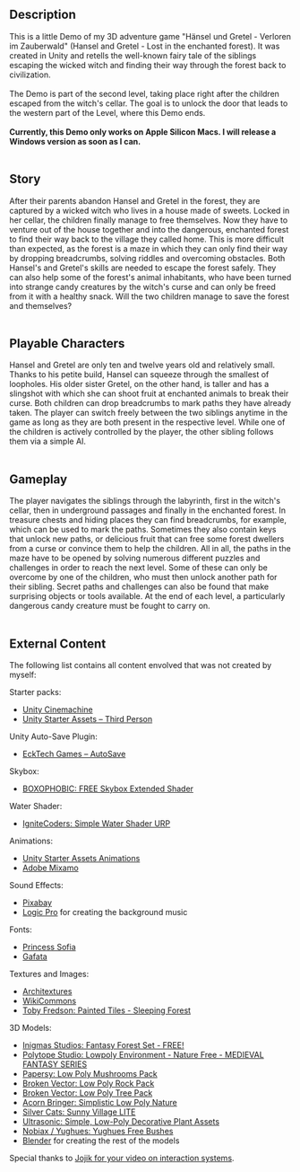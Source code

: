 ## Description

This is a little Demo of my 3D adventure game "Hänsel und Gretel - Verloren im Zauberwald" (Hansel and Gretel - Lost in the enchanted forest). It was created in Unity and retells the well-known fairy tale of the siblings escaping the wicked witch and finding their way through the forest back to civilization.
<br>
<br>
The Demo is part of the second level, taking place right after the children escaped from the witch's cellar. The goal is to unlock the door that leads to the western part of the Level, where this Demo ends.
<br>
<br>
**Currently, this Demo only works on Apple Silicon Macs. I will release a Windows version as soon as I can.**
<br>
<br>

## Story

After their parents abandon Hansel and Gretel in the forest, they are captured by a wicked witch who lives in a house made of sweets. Locked in her cellar, the children finally manage to free themselves. Now they have to venture out of the house together and into the dangerous, enchanted forest to find their way back to the village they called home. This is more difficult than expected, as the forest is a maze in which they can only find their way by dropping breadcrumbs, solving riddles and overcoming obstacles. Both Hansel's and Gretel's skills are needed to escape the forest safely. They can also help some of the forest's animal inhabitants, who have been turned into strange candy creatures by the witch's curse and can only be freed from it with a healthy snack. Will the two children manage to save the forest and themselves?
<br>
<br>

## Playable Characters

Hansel and Gretel are only ten and twelve years old and relatively small. Thanks to his petite build, Hansel can squeeze through the smallest of loopholes. His older sister Gretel, on the other hand, is taller and has a slingshot with which she can shoot fruit at enchanted animals to break their curse. Both children can drop breadcrumbs to mark paths they have already taken. The player can switch freely between the two siblings anytime in the game as long as they are both present in the respective level. While one of the children is actively controlled by the player, the other sibling follows them via a simple AI.
<br>
<br>

## Gameplay

The player navigates the siblings through the labyrinth, first in the witch's cellar, then in underground passages and finally in the enchanted forest. In treasure chests and hiding places they can find breadcrumbs, for example, which can be used to mark the paths. Sometimes they also contain keys that unlock new paths, or delicious fruit that can free some forest dwellers from a curse or convince them to help the children. All in all, the paths in the maze have to be opened by solving numerous different puzzles and challenges in order to reach the next level. Some of these can only be overcome by one of the children, who must then unlock another path for their sibling. Secret paths and challenges can also be found that make surprising objects or tools available. At the end of each level, a particularly dangerous candy creature must be fought to carry on.
<br>
<br>

## External Content

The following list contains all content envolved that was not created by myself:

Starter packs:
- [Unity Cinemachine](https://unity.com/de/unity/features/editor/art-and-design/cinemachine)
- [Unity Starter Assets – Third Person](https://assetstore.unity.com/packages/essentials/starter-assets-thirdperson-updates-in-new-charactercontroller-pa-196526)
  
Unity Auto-Save Plugin:
- [EckTech Games – AutoSave](https://assetstore.unity.com/packages/tools/utilities/autosave-43605)

Skybox:
- [BOXOPHOBIC: FREE Skybox Extended Shader](https://assetstore.unity.com/packages/p/free-skybox-extended-shader-107400)

Water Shader:
- [IgniteCoders: Simple Water Shader URP](https://assetstore.unity.com/packages/2d/textures-materials/water/simple-wa-ter-shader-urp-191449)

Animations:
- [Unity Starter Assets Animations](https://assetstore.unity.com/packages/essentials/starter-assets-thirdperson-updates-in-new-charactercontroller-pa-196526)
- [Adobe Mixamo](https://www.mixamo.com/#/)

Sound Effects:
- [Pixabay](https://pixabay.com/sound-effects/)
- [Logic Pro](https://www.apple.com/de/logic-pro/) for creating the background music

Fonts:
- [Princess Sofia](https://fonts.google.com/specimen/Princess+Sofia?classification=Handwriting)
- [Gafata](https://fonts.google.com/specimen/Gafata?query=gafata)

Textures and Images:
- [Architextures](https://architextures.org/textures/2935)
- [WikiCommons](https://commons.wikimedia.org/wiki/File:Game-icons.net_Crosshair.png#/me-dia/File:Game-icons.net_Crosshair.png)
- [Toby Fredson: Painted Tiles - Sleeping Forest](https://assetstore.unity.com/packages/2d/textures-materials/painted-tiles-sleeping-forest-49170)

3D Models:
- [Inigmas Studios: Fantasy Forest Set - FREE!](https://assetstore.unity.com/packages/3d/environments/fantasy/fantasy-forest-set-free-70568)
- [Polytope Studio: Lowpoly Environment - Nature Free - MEDIEVAL FANTASY SERIES](https://assetstore.unity.com/packages/3d/environments/lowpoly-environment-nature-free-medieval-fantasy-series-187052)
- [Papersy: Low Poly Mushrooms Pack](https://assetstore.unity.com/packages/3d/vegetation/low-poly-mushrooms-pack-205460)
- [Broken Vector: Low Poly Rock Pack](https://assetstore.unity.com/packages/3d/environments/low-poly-rock-pack-57874)
- [Broken Vector: Low Poly Tree Pack](https://assetstore.unity.com/packages/3d/vegetation/trees/low-poly-tree-pack-57866)
- [Acorn Bringer: Simplistic Low Poly Nature](https://assetstore.unity.com/packages/3d/environments/simplistic-low-poly-na-ture-93894)
- [Silver Cats: Sunny Village LITE](https://assetstore.unity.com/packages/3d/environments/sunny-village-lite-85199)
- [Ultrasonic: Simple, Low-Poly Decorative Plant Assets](https://assetstore.unity.com/packages/3d/vegetation/simple-low-poly-decora-tive-plant-assets-252714)
- [Nobiax / Yughues: Yughues Free Bushes](https://assetstore.unity.com/packages/3d/vegetation/plants/yughues-free-bushes-13168)
- [Blender](https://www.blender.org/) for creating the rest of the models

Special thanks to [Jojik for your video on interaction systems](https://www.youtube.com/watch?v=6DyHULHqbP8). 
